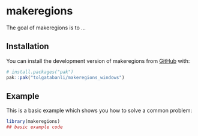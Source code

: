 
# makeregions

<!-- badges: start -->
<!-- badges: end -->

The goal of makeregions is to ...

## Installation

You can install the development version of makeregions from [GitHub](https://github.com/) with:

``` r
# install.packages("pak")
pak::pak("tolgatabanli/makeregions_windows")
```

## Example

This is a basic example which shows you how to solve a common problem:

``` r
library(makeregions)
## basic example code
```

